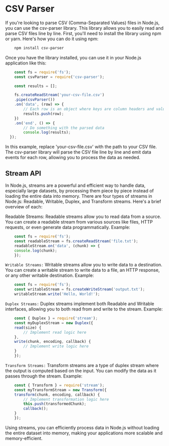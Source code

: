 # CSV Parser

If you're looking to parse CSV (Comma-Separated Values) files in Node.js, you can use the csv-parser library. This library allows you to easily read and parse CSV files line by line. First, you'll need to install the library using npm or yarn. Here's how you can do it using npm:

```bash
    npm install csv-parser
```

Once you have the library installed, you can use it in your Node.js application like this:

```javascript
    const fs = require('fs');
    const csvParser = require('csv-parser');

    const results = [];

    fs.createReadStream('your-csv-file.csv')
    .pipe(csvParser())
    .on('data', (row) => {
        // Each row is an object where keys are column headers and values are cell values
        results.push(row);
    })
    .on('end', () => {
        // Do something with the parsed data
        console.log(results);
  });
```

In this example, replace 'your-csv-file.csv' with the path to your CSV file. The csv-parser library will parse the CSV file line by line and emit data events for each row, allowing you to process the data as needed.

## Stream API

In Node.js, streams are a powerful and efficient way to handle data, especially large datasets, by processing them piece by piece instead of loading the entire data into memory. There are four types of streams in Node.js: Readable, Writable, Duplex, and Transform streams. Here's a brief overview of each:

Readable Streams: Readable streams allow you to read data from a source. You can create a readable stream from various sources like files, HTTP requests, or even generate data programmatically. Example:

```javascript
    const fs = require('fs');
    const readableStream = fs.createReadStream('file.txt');
    readableStream.on('data', (chunk) => {
    console.log(chunk);
    });
```

`Writable Streams:` Writable streams allow you to write data to a destination. You can create a writable stream to write data to a file, an HTTP response, or any other writable destination. Example:

```javascript
    const fs = require('fs');
    const writableStream = fs.createWriteStream('output.txt');
    writableStream.write('Hello, World!');
```

`Duplex Streams:` Duplex streams implement both Readable and Writable interfaces, allowing you to both read from and write to the stream. Example:

```javascript
    const { Duplex } = require('stream');
    const myDuplexStream = new Duplex({
    read(size) {
        // Implement read logic here
    },
    write(chunk, encoding, callback) {
        // Implement write logic here
    }
    });
```

`Transform Streams:` Transform streams are a type of duplex stream where the output is computed based on the input. You can modify the data as it passes through the stream. Example:

```javascript
    const { Transform } = require('stream');
    const myTransformStream = new Transform({
    transform(chunk, encoding, callback) {
        // Implement transformation logic here
        this.push(transformedChunk);
        callback();
    }
    });
```

Using streams, you can efficiently process data in Node.js without loading the entire dataset into memory, making your applications more scalable and memory-efficient.
